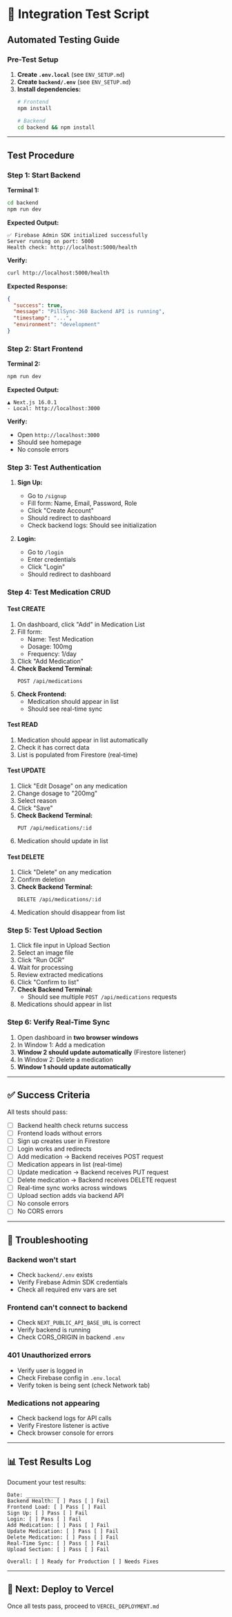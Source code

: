 # 🧪 Integration Test Script

## Automated Testing Guide

### Pre-Test Setup

1. **Create `.env.local`** (see `ENV_SETUP.md`)
2. **Create `backend/.env`** (see `ENV_SETUP.md`)
3. **Install dependencies:**
   ```bash
   # Frontend
   npm install
   
   # Backend
   cd backend && npm install
   ```

---

## Test Procedure

### Step 1: Start Backend

**Terminal 1:**
```bash
cd backend
npm run dev
```

**Expected Output:**
```
✅ Firebase Admin SDK initialized successfully
Server running on port: 5000
Health check: http://localhost:5000/health
```

**Verify:**
```bash
curl http://localhost:5000/health
```

**Expected Response:**
```json
{
  "success": true,
  "message": "PillSync-360 Backend API is running",
  "timestamp": "...",
  "environment": "development"
}
```

### Step 2: Start Frontend

**Terminal 2:**
```bash
npm run dev
```

**Expected Output:**
```
▲ Next.js 16.0.1
- Local: http://localhost:3000
```

**Verify:**
- Open `http://localhost:3000`
- Should see homepage
- No console errors

### Step 3: Test Authentication

1. **Sign Up:**
   - Go to `/signup`
   - Fill form: Name, Email, Password, Role
   - Click "Create Account"
   - Should redirect to dashboard
   - Check backend logs: Should see initialization

2. **Login:**
   - Go to `/login`
   - Enter credentials
   - Click "Login"
   - Should redirect to dashboard

### Step 4: Test Medication CRUD

#### Test CREATE
1. On dashboard, click "Add" in Medication List
2. Fill form:
   - Name: Test Medication
   - Dosage: 100mg
   - Frequency: 1/day
3. Click "Add Medication"
4. **Check Backend Terminal:**
   ```
   POST /api/medications
   ```
5. **Check Frontend:**
   - Medication should appear in list
   - Should see real-time sync

#### Test READ
1. Medication should appear in list automatically
2. Check it has correct data
3. List is populated from Firestore (real-time)

#### Test UPDATE
1. Click "Edit Dosage" on any medication
2. Change dosage to "200mg"
3. Select reason
4. Click "Save"
5. **Check Backend Terminal:**
   ```
   PUT /api/medications/:id
   ```
6. Medication should update in list

#### Test DELETE
1. Click "Delete" on any medication
2. Confirm deletion
3. **Check Backend Terminal:**
   ```
   DELETE /api/medications/:id
   ```
4. Medication should disappear from list

### Step 5: Test Upload Section

1. Click file input in Upload Section
2. Select an image file
3. Click "Run OCR"
4. Wait for processing
5. Review extracted medications
6. Click "Confirm to list"
7. **Check Backend Terminal:**
   - Should see multiple `POST /api/medications` requests
8. Medications should appear in list

### Step 6: Verify Real-Time Sync

1. Open dashboard in **two browser windows**
2. In Window 1: Add a medication
3. **Window 2 should update automatically** (Firestore listener)
4. In Window 2: Delete a medication
5. **Window 1 should update automatically**

---

## ✅ Success Criteria

All tests should pass:

- [ ] Backend health check returns success
- [ ] Frontend loads without errors
- [ ] Sign up creates user in Firestore
- [ ] Login works and redirects
- [ ] Add medication → Backend receives POST request
- [ ] Medication appears in list (real-time)
- [ ] Update medication → Backend receives PUT request
- [ ] Delete medication → Backend receives DELETE request
- [ ] Real-time sync works across windows
- [ ] Upload section adds via backend API
- [ ] No console errors
- [ ] No CORS errors

---

## 🐛 Troubleshooting

### Backend won't start
- Check `backend/.env` exists
- Verify Firebase Admin SDK credentials
- Check all required env vars are set

### Frontend can't connect to backend
- Check `NEXT_PUBLIC_API_BASE_URL` is correct
- Verify backend is running
- Check CORS_ORIGIN in backend `.env`

### 401 Unauthorized errors
- Verify user is logged in
- Check Firebase config in `.env.local`
- Verify token is being sent (check Network tab)

### Medications not appearing
- Check backend logs for API calls
- Verify Firestore listener is active
- Check browser console for errors

---

## 📊 Test Results Log

Document your test results:

```
Date: ___________
Backend Health: [ ] Pass [ ] Fail
Frontend Load: [ ] Pass [ ] Fail
Sign Up: [ ] Pass [ ] Fail
Login: [ ] Pass [ ] Fail
Add Medication: [ ] Pass [ ] Fail
Update Medication: [ ] Pass [ ] Fail
Delete Medication: [ ] Pass [ ] Fail
Real-Time Sync: [ ] Pass [ ] Fail
Upload Section: [ ] Pass [ ] Fail

Overall: [ ] Ready for Production [ ] Needs Fixes
```

---

## 🎯 Next: Deploy to Vercel

Once all tests pass, proceed to `VERCEL_DEPLOYMENT.md`

